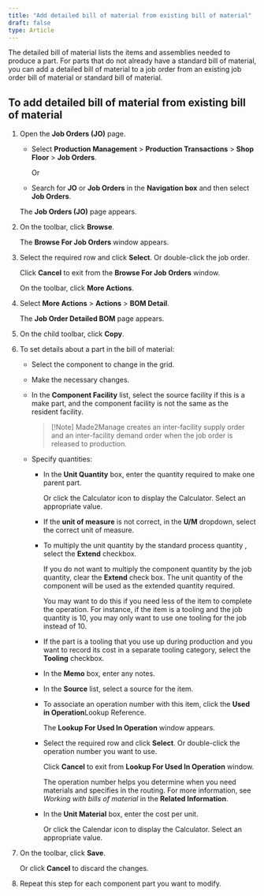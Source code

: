 ```yaml
---
title: "Add detailed bill of material from existing bill of material"
draft: false
type: Article
---
```


The detailed bill of material lists the items and assemblies needed to produce a part. For parts that do not already have a standard bill of material, you can add a detailed bill of material to a job order from an existing job order bill of material or standard bill of material.

## To add detailed bill of material from existing bill of material

1. Open the **Job Orders (JO)** page.

    - Select **Production Management** > **Production Transactions** > **Shop Floor** > **Job Orders**.

        Or

    - Search for **JO** or **Job Orders** in the **Navigation box** and then select **Job Orders**.

    The **Job Orders (JO)** page appears.

2. On the toolbar, click **Browse**.

    The **Browse For Job Orders** window appears.

3. Select the required row and click **Select**. Or double-click the job order.

    Click **Cancel** to exit from the **Browse For Job Orders** window.

    On the toolbar, click **More Actions**.

4. Select **More Actions** > **Actions** > **BOM Detail**.

    The **Job Order Detailed BOM** page appears.

5. On the child toolbar, click **Copy**.

6. To set details about a part in the bill of material:

    - Select the component to change in the grid.

    -  Make the necessary changes.

    -  In the **Component Facility** list, select the source facility if this is a make part, and the component facility is not the same as the resident facility.

        >[!Note] Made2Manage creates an inter-facility supply order and an inter-facility demand order when the job order is released to production.

    -  Specify quantities:

        - In the **Unit Quantity** box, enter the quantity required to make one parent part.

            Or click the Calculator icon to display the Calculator. Select an appropriate value.

        - If the **unit of measure** is not correct, in the **U/M** dropdown, select the correct unit of measure.

        -  To multiply the unit quantity by the standard process quantity , select the **Extend** checkbox.

            If you do not want to multiply the component quantity by the job quantity, clear the **Extend** check box. The unit quantity of the component will be used as the extended quantity required.

            You may want to do this if you need less of the item to complete the operation. For instance, if the item is a tooling and the job quantity is 10, you may only want to use one tooling for the job instead of 10.

        -  If the part is a tooling that you use up during production and you want to record its cost in a separate tooling category, select the **Tooling** checkbox.

        -  In the **Memo** box, enter any notes.

        - In the **Source** list, select a source for the item.

        - To associate an operation number with this item, click the **Used in Operation**Lookup Reference.

            The **Lookup For Used In Operation** window appears.

        - Select the required row and click **Select**. Or double-click the operation number you want to use.

            Click **Cancel** to exit from **Lookup For Used In Operation** window.

            The operation number helps you determine when you need materials and specifies in the routing. For more information, see *Working with bills of material* in the **Related Information**.

        -  In the **Unit Material** box, enter the cost per unit.

            Or click the Calendar icon to display the Calculator. Select an appropriate value.

7. On the toolbar, click **Save**.

    Or click **Cancel** to discard the changes.

8. Repeat this step for each component part you want to modify.

​